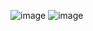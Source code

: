 ![image](https://github.com/user-attachments/assets/9437c98c-3591-4b16-a905-1535d09d0375)
![image](https://github.com/user-attachments/assets/cd225b8d-707a-4095-815d-76baa60b859d)
